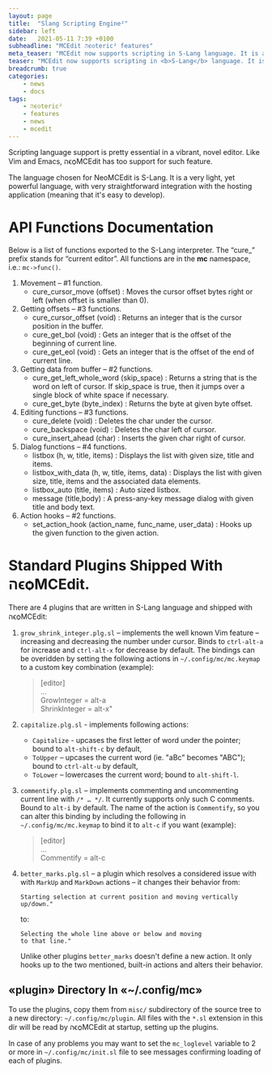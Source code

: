 ```yaml
---
layout: page
title:  "Slang Scripting Engine²"
sidebar: left
date:   2021-05-11 7:39 +0100
subheadline: "MCEdit הϵѻteric² features"
meta_teaser: "MCEdit now supports scripting in S-Lang language. It is a very light solution, yet very functional."
teaser: "MCEdit now supports scripting in <b>S-Lang</b> language. It is a very light solution, yet very functional."
breadcrumb: true
categories: 
    - news
    - docs
tags:
    - הϵѻteric²
    - features
    - news
    - mcedit
---
```


Scripting language support is pretty essential in a vibrant, novel 
editor. Like Vim and Emacs, הϵѻMCEdit has too support for such 
feature. 

The language chosen for NeoMCEdit is S-Lang. It is a very light,
yet powerful language, with very straightforward integration
with the hosting application (meaning that it's easy to develop).


# API Functions Documentation

Below is a list of functions exported to the S-Lang interpreter. The
“cure_” prefix stands for “current editor”. All functions are in the
**mc** namespace, i.e.: `mc->func()`.

1. Movement – #1 function.
   - cure_cursor_move (offset)
:    Moves the cursor offset bytes right or left (when offset is
     smaller than 0).
2. Getting offsets – #3 functions.
   - cure_cursor_offset (void)
:    Returns an integer that is the cursor position in the buffer.
   - cure_get_bol (void)
:    Gets an integer that is the offset of the
beginning of current line. 
   - cure_get_eol (void)
:    Gets an integer that
is the offset of the end of current line.
4. Getting data from buffer – #2 functions. 
   - cure_get_left_whole_word (skip_space)
:    Returns a string that is the word on left of cursor. If
     skip_space is true, then it jumps over a single block of 
     white space if necessary.
   - cure_get_byte (byte_index)
:    Returns the byte at given byte offset.
5. Editing functions – #3 functions. 
   - cure_delete (void)
:    Deletes the char under the cursor. 
   - cure_backspace (void)
:    Deletes the char left of cursor. 
   - cure_insert_ahead (char)
:    Inserts the given char right of cursor.
6. Dialog functions – #4 functions. 
   - listbox (h, w, title, items)
:    Displays the list with given size, title and
items.
   - listbox_with_data (h, w, title, items, data)
:    Displays the list
with given size, title, items and the associated data elements.
   - listbox_auto (title, items)
:    Auto sized listbox. 
   - message (title,body)
:  A press-any-key message dialog with given title and body text.
7. Action hooks – #2 functions. 
   - set_action_hook (action_name, func_name, user_data)
:  Hooks up the given function to the given action.

# Standard Plugins Shipped With הϵѻMCEdit.

There are 4 plugins that are written in S-Lang language and shipped
with הϵѻMCEdit:

1. `grow_shrink_integer.plg.sl` – implements the well known Vim 
   feature – increasing and decreasing the number under cursor.
   Binds to `ctrl-alt-a` for increase and `ctrl-alt-x` for decrease
   by default. The bindings can be overidden by setting the 
   following actions in `~/.config/mc/mc.keymap` to a custom
   key combination (example):
   > [editor]<br/>…<br/>GrowInteger = alt-a<br/>ShrinkInteger = alt-x"

2. `capitalize.plg.sl` - implements following actions:
   - `Capitalize` - upcases the first letter of word under the 
     pointer; bound to `alt-shift-c` by default,
   - `ToUpper` – upcases the current word (ie. "aBc" becomes "ABC");
     bound to `ctrl-alt-u` by default,
   - `ToLower` – lowercases the current word; bound to `alt-shift-l`.

3. `commentify.plg.sl` – implements commenting and uncommenting
   current line with `/* … */`. It currently supports only such
   C comments. Bound to `alt-i` by default. The name of the 
   action is `Commentify`, so you can alter this binding by
   including the following in `~/.config/mc/mc.keymap` to bind
   it to `alt-c` if you want (example):

   > [editor]<br/>…<br/>Commentify = alt-c

4. `better_marks.plg.sl` – a plugin which resolves a considered 
   issue with with `MarkUp` and `MarkDown` actions – it changes
   their behavior from:
   ```
   Starting selection at current position and moving vertically 
   up/down." 
   ```

   to:
   ```
   Selecting the whole line above or below and moving
   to that line."
   ```

   Unlike other plugins `better_marks` doesn't define a new action.
   It only hooks up to the two mentioned, built-in actions and 
   alters their behavior.

## «plugin» Directory In «~/.config/mc»

To use the plugins, copy them from `misc/` subdirectory of the
source tree to a new directory: `~/.config/mc/plugin`. All files
with the `*.sl` extension in this dir will be read by הϵѻMCEdit at
startup, setting up the plugins. 

In case of any problems you may want to set the `mc_loglevel` 
variable to 2 or more in `~/.config/mc/init.sl` file to see 
messages confirming loading of each of plugins.






